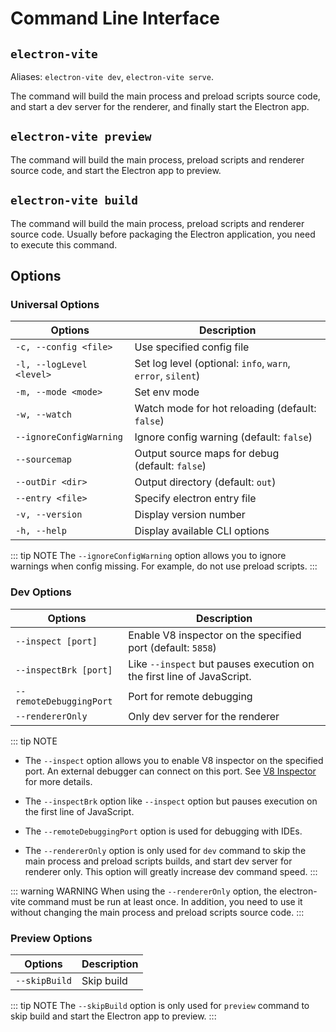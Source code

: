 # Command Line Interface

## `electron-vite`

Aliases: `electron-vite dev`, `electron-vite serve`.

The command will build the main process and preload scripts source code, and start a dev server for the renderer, and finally start the Electron app.

## `electron-vite preview`

The command will build the main process, preload scripts and renderer source code, and start the Electron app to preview.


## `electron-vite build`

The command will build the main process, preload scripts and renderer source code. Usually before packaging the Electron application, you need to execute this command.

## Options

### Universal Options

| Options                   | Description                   |
| ------------------------- | ----------------------------  |
| `-c, --config <file>`     | Use specified config file |
| `-l, --logLevel <level>`  | Set log level (optional: `info`, `warn`, `error`, `silent`) |
| `-m, --mode <mode>`       | Set env mode |
| `-w, --watch`             | Watch mode for hot reloading (default: `false`) |
| `--ignoreConfigWarning`   | Ignore config warning (default: `false`) |
| `--sourcemap`             | Output source maps for debug (default: `false`) |
| `--outDir <dir>`          | Output directory (default: `out`)  |
| `--entry <file>`          | Specify electron entry file  |
| `-v, --version`	          | Display version number |
| `-h, --help`	            | Display available CLI options |

::: tip NOTE
The `--ignoreConfigWarning` option allows you to ignore warnings when config missing. For example, do not use preload scripts.
:::

### Dev Options

| Options                   | Description                   |
| ------------------------- | ----------------------------  |
| `--inspect [port]`	      | Enable V8 inspector on the specified port (default: `5858`) |
| `--inspectBrk [port]`	    | Like `--inspect` but pauses execution on the first line of JavaScript. |
| `--remoteDebuggingPort`	  | Port for remote debugging |
| `--rendererOnly`	        | Only dev server for the renderer |

::: tip NOTE
- The `--inspect` option allows you to enable V8 inspector on the specified port. An external debugger can connect on this port. See [V8 Inspector](debugging.md#v8-inspector-e-g-chrome-devtools) for more details.

- The `--inspectBrk` option like `--inspect` option but pauses execution on the first line of JavaScript.

- The `--remoteDebuggingPort` option is used for debugging with IDEs.

- The `--rendererOnly` option is only used for `dev` command to skip the main process and preload scripts builds, and start dev server for renderer only. This option will greatly increase dev command speed.
:::

::: warning WARNING
When using the `--rendererOnly` option, the electron-vite command must be run at least once. In addition, you need to use it without changing the main process and preload scripts source code.
:::

### Preview Options

| Options                   | Description                   |
| ------------------------- | ----------------------------  |
| `--skipBuild`	            | Skip build |

::: tip NOTE
The `--skipBuild` option is only used for `preview` command to skip build and start the Electron app to preview.
:::
